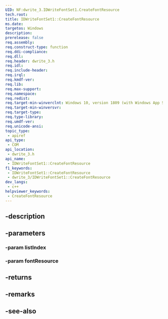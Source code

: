 ```yaml
---
UID: NF:dwrite_3.IDWriteFontSet1.CreateFontResource
tech.root: 
title: IDWriteFontSet1::CreateFontResource
ms.date: 
targetos: Windows
description: 
prerelease: false
req.assembly: 
req.construct-type: function
req.ddi-compliance: 
req.dll: 
req.header: dwrite_3.h
req.idl: 
req.include-header: 
req.irql: 
req.kmdf-ver: 
req.lib: 
req.max-support: 
req.namespace: 
req.redist: 
req.target-min-winverclnt: Windows 10, version 1809 (with Windows App SDK 0.5 or later)
req.target-min-winversvr: 
req.target-type: 
req.type-library: 
req.umdf-ver: 
req.unicode-ansi: 
topic_type:
 - apiref
api_type:
 - COM
api_location:
 - dwrite_3.h
api_name:
 - IDWriteFontSet1::CreateFontResource
f1_keywords:
 - IDWriteFontSet1::CreateFontResource
 - dwrite_3/IDWriteFontSet1::CreateFontResource
dev_langs:
 - c++
helpviewer_keywords:
 - CreateFontResource
---
```


## -description

## -parameters

### -param listIndex

### -param fontResource

## -returns

## -remarks

## -see-also

